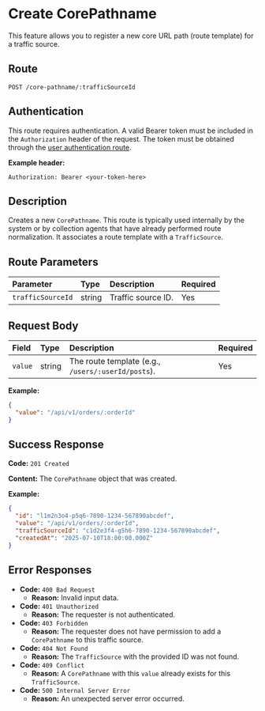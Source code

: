 # Create CorePathname

This feature allows you to register a new core URL path (route template) for a traffic source.

## Route

`POST /core-pathname/:trafficSourceId`

## Authentication

This route requires authentication. A valid Bearer token must be included in the `Authorization` header of the request. The token must be obtained through the [user authentication route](/api/user/authuser/).

**Example header:**

```
Authorization: Bearer <your-token-here>
```

## Description

Creates a new `CorePathname`. This route is typically used internally by the system or by collection agents that have already performed route normalization. It associates a route template with a `TrafficSource`.

## Route Parameters

| Parameter         | Type   | Description        | Required |
| :---------------- | :----- | :----------------- | :------- |
| `trafficSourceId` | string | Traffic source ID. | Yes      |

## Request Body

| Field   | Type   | Description                                        | Required |
| :------ | :----- | :------------------------------------------------- | :------- |
| `value` | string | The route template (e.g., `/users/:userId/posts`). | Yes      |

**Example:**

```json
{
  "value": "/api/v1/orders/:orderId"
}
```

## Success Response

**Code:** `201 Created`

**Content:** The `CorePathname` object that was created.

**Example:**

```json
{
  "id": "l1m2n3o4-p5q6-7890-1234-567890abcdef",
  "value": "/api/v1/orders/:orderId",
  "trafficSourceId": "c1d2e3f4-g5h6-7890-1234-567890abcdef",
  "createdAt": "2025-07-10T18:00:00.000Z"
}
```

## Error Responses

- **Code:** `400 Bad Request`
  - **Reason:** Invalid input data.
- **Code:** `401 Unauthorized`
  - **Reason:** The requester is not authenticated.
- **Code:** `403 Forbidden`
  - **Reason:** The requester does not have permission to add a `CorePathname` to this traffic source.
- **Code:** `404 Not Found`
  - **Reason:** The `TrafficSource` with the provided ID was not found.
- **Code:** `409 Conflict`
  - **Reason:** A `CorePathname` with this `value` already exists for this `TrafficSource`.
- **Code:** `500 Internal Server Error`
  - **Reason:** An unexpected server error occurred.
